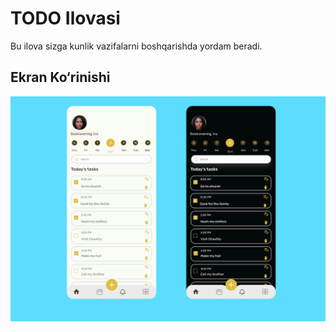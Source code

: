 # TODO Ilovasi

Bu ilova sizga kunlik vazifalarni boshqarishda yordam beradi.

## Ekran Ko‘rinishi

![TODO Ilova ekrani](https://github.com/raxim12/TODO/raw/main/app.png)

